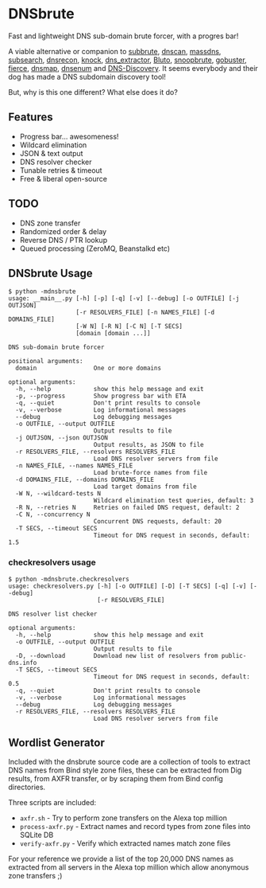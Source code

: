 # DNSbrute

Fast and lightweight DNS sub-domain brute forcer, with a progres bar!

A viable alternative or companion to [subbrute](https://github.com/TheRook/subbrute), [dnscan](https://github.com/rbsec/dnscan), [massdns](https://github.com/blechschmidt/massdns), [subsearch](https://github.com/gavia/subsearch), [dnsrecon](https://github.com/darkoperator/dnsrecon), [knock](https://github.com/guelfoweb/knock), [dns_extractor](https://github.com/eliasgranderubio/dns_extractor), [Bluto](https://github.com/darryllane/Bluto), [snoopbrute](https://github.com/m57/snoopbrute), [gobuster](https://github.com/OJ/gobuster), [fierce](https://github.com/davidpepper/fierce-domain-scanner), [dnsmap](https://github.com/makefu/dnsmap), [dnsenum](https://github.com/fwaeytens/dnsenum) and [DNS-Discovery](https://github.com/m0nad/DNS-Discovery). It seems everybody and their dog has made a DNS subdomain discovery tool!

But, why is this one different? What else does it do?

## Features

 * Progress bar... awesomeness!
 * Wildcard elimination
 * JSON & text output
 * DNS resolver checker
 * Tunable retries & timeout
 * Free & liberal open-source

## TODO

 * DNS zone transfer
 * Randomized order & delay
 * Reverse DNS / PTR lookup
 * Queued processing (ZeroMQ, Beanstalkd etc)

## DNSbrute Usage

```
$ python -mdnsbrute
usage: __main__.py [-h] [-p] [-q] [-v] [--debug] [-o OUTFILE] [-j OUTJSON]
                   [-r RESOLVERS_FILE] [-n NAMES_FILE] [-d DOMAINS_FILE]
                   [-W N] [-R N] [-C N] [-T SECS]
                   [domain [domain ...]]

DNS sub-domain brute forcer

positional arguments:
  domain                One or more domains

optional arguments:
  -h, --help            show this help message and exit
  -p, --progress        Show progress bar with ETA
  -q, --quiet           Don't print results to console
  -v, --verbose         Log informational messages
  --debug               Log debugging messages
  -o OUTFILE, --output OUTFILE
                        Output results to file
  -j OUTJSON, --json OUTJSON
                        Output results, as JSON to file
  -r RESOLVERS_FILE, --resolvers RESOLVERS_FILE
                        Load DNS resolver servers from file
  -n NAMES_FILE, --names NAMES_FILE
                        Load brute-force names from file
  -d DOMAINS_FILE, --domains DOMAINS_FILE
                        Load target domains from file
  -W N, --wildcard-tests N
                        Wildcard elimination test queries, default: 3
  -R N, --retries N     Retries on failed DNS request, default: 2
  -C N, --concurrency N
                        Concurrent DNS requests, default: 20
  -T SECS, --timeout SECS
                        Timeout for DNS request in seconds, default: 1.5
```

### checkresolvers usage

```
$ python -mdnsbrute.checkresolvers
usage: checkresolvers.py [-h] [-o OUTFILE] [-D] [-T SECS] [-q] [-v] [--debug]
                         [-r RESOLVERS_FILE]

DNS resolver list checker

optional arguments:
  -h, --help            show this help message and exit
  -o OUTFILE, --output OUTFILE
                        Output results to file
  -D, --download        Download new list of resolvers from public-dns.info
  -T SECS, --timeout SECS
                        Timeout for DNS request in seconds, default: 0.5
  -q, --quiet           Don't print results to console
  -v, --verbose         Log informational messages
  --debug               Log debugging messages
  -r RESOLVERS_FILE, --resolvers RESOLVERS_FILE
                        Load DNS resolver servers from file
```

## Wordlist Generator

Included with the dnsbrute source code are a collection of tools to extract 
DNS names from Bind style zone files, these can be extracted from Dig results,
from AXFR transfer, or by scraping them from Bind config directories.

Three scripts are included:

 * `axfr.sh` - Try to perform zone transfers on the Alexa top million
 * `process-axfr.py` - Extract names and record types from zone files into SQLite DB
 * `verify-axfr.py` - Verify which extracted names match zone files

For your reference we provide a list of the top 20,000 DNS names as extracted 
from all servers in the Alexa top million which allow anonymous zone transfers ;)
